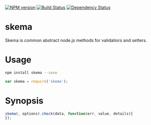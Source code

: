 [![NPM version](https://badge.fury.io/js/skema.png)](http://badge.fury.io/js/skema)
[![Build Status](https://travis-ci.org/kaelzhang/node-skema.png?branch=master)](https://travis-ci.org/kaelzhang/node-skema)
[![Dependency Status](https://gemnasium.com/kaelzhang/node-skema.png)](https://gemnasium.com/kaelzhang/node-skema)

# skema

Skema is common abstract node.js methods for validatiors and setters.
	
# Usage
```sh
npm install skema --save
```

```js
var skema = require('skema');
```

# Synopsis

```js
skema(, options).check(data, function(err, value, details){
});
```
